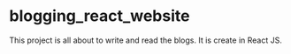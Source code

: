 # blogging_react_website
This project is all about to write and read the blogs. It is create in React JS.
